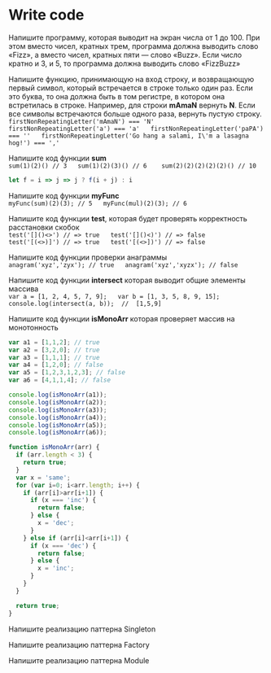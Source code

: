 # Write code

Напишите программу, которая выводит на экран числа от 1 до 100. При этом вместо чисел, кратных трем, программа должна выводить слово «Fizz», а вместо чисел, кратных пяти — слово «Buzz». Если число кратно и 3, и 5, то программа должна выводить слово «FizzBuzz»

Напишите функцию, принимающую на вход строку, и возвращающую первый символ, который встречается в строке только один раз. Если это буква, то она должна быть в том регистре, в котором она встретилась в строке. Например, для строки **mAmaN** вернуть **N**. Если все символы встречаются больше одного раза, вернуть пустую строку.  
`firstNonRepeatingLetter('mAmaN') === 'N'  
firstNonRepeatingLetter('a') === 'a'  
firstNonRepeatingLetter('paPA') === ''  
firstNonRepeatingLetter('Go hang a salami, I\'m a lasagna hog!') === ','`

Напишите код функции **sum**  
`sum(1)(2)() // 3  
sum(1)(2)(3)() // 6   
sum(2)(2)(2)(2)(2)() // 10`

```javascript
let f = i => j => j ? f(i + j) : i
```

Напишите код функции **myFunc**  
`myFunc(sum)(2)(3); // 5  
myFunc(mul)(2)(3); // 6`

Напишите код функции **test**, которая будет проверять корректность расстановки скобок  
`test('[]()<>') // => true  
test('[]()<)') // => false  
test('[(<>)]') // => true  
test('[(<>])') // => false`

Напишите код функции проверки анаграммы  
`anagram('xyz','zyx'); // true  
anagram('xyz','xyzx'); // false`

Напишите код функции **intersect** которая выводит общие элементы массива  
`var a = [1, 2, 4, 5, 7, 9];  
var b = [1, 3, 5, 8, 9, 15];  
console.log(intersect(a, b));  //  [1,5,9]`

Напишите код функции **isMonoArr** которая проверяет массив на монотонность

```javascript
var a1 = [1,1,2]; // true
var a2 = [3,2,0]; // true
var a3 = [1,1,1]; // true
var a4 = [1,2,0]; // false
var a5 = [1,2,3,1,2,3]; // false
var a6 = [4,1,1,4]; // false

console.log(isMonoArr(a1));
console.log(isMonoArr(a2));
console.log(isMonoArr(a3));
console.log(isMonoArr(a4));
console.log(isMonoArr(a5));
console.log(isMonoArr(a6));

function isMonoArr(arr) {
  if (arr.length < 3) {
    return true;
  }
  var x = 'same';
  for (var i=0; i<arr.length; i++) {
    if (arr[i]>arr[i+1]) {
      if (x === 'inc') {
        return false;
      } else {
        x = 'dec';
      }
    } else if (arr[i]<arr[i+1]) {
      if (x === 'dec') {
        return false;
      } else {
        x = 'inc';
      }
    }
  }

  return true;
}
```

Напишите реализацию паттерна Singleton

Напишите реализацию паттерна Factory

Напишите реализацию паттерна Module


